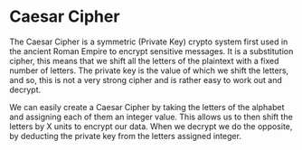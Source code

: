 # Caesar Cipher

The Caesar Cipher is a symmetric (Private Key) crypto system first used in the ancient Roman Empire to encrypt sensitive messages. It is a substitution cipher, this means that we shift all the letters of the plaintext with a fixed number of letters. The private key is the value of which we shift the letters, and so, this is not a very strong cipher and is rather easy to work out and decrypt.

We can easily create a Caesar Cipher by taking the letters of the alphabet and assigning each of them an integer value. This allows us to then shift the letters
by X units to encrypt our data. When we decrypt we do the opposite, by deducting the private key from the letters assigned integer.
